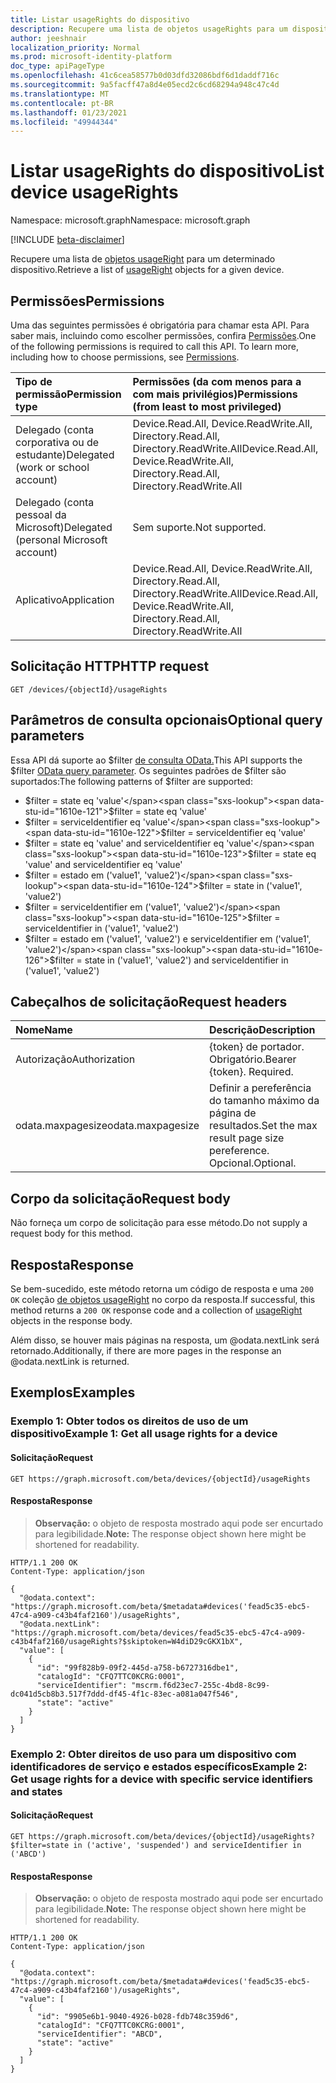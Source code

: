 ```yaml
---
title: Listar usageRights do dispositivo
description: Recupere uma lista de objetos usageRights para um dispositivo.
author: jeeshnair
localization_priority: Normal
ms.prod: microsoft-identity-platform
doc_type: apiPageType
ms.openlocfilehash: 41c6cea58577b0d03dfd32086bdf6d1daddf716c
ms.sourcegitcommit: 9a5facff47a8d4e05ecd2c6cd68294a948c47c4d
ms.translationtype: MT
ms.contentlocale: pt-BR
ms.lasthandoff: 01/23/2021
ms.locfileid: "49944344"
---
```

# <a name="list-device-usagerights"></a><span data-ttu-id="1610e-103">Listar usageRights do dispositivo</span><span class="sxs-lookup"><span data-stu-id="1610e-103">List device usageRights</span></span>
<span data-ttu-id="1610e-104">Namespace: microsoft.graph</span><span class="sxs-lookup"><span data-stu-id="1610e-104">Namespace: microsoft.graph</span></span>

[!INCLUDE [beta-disclaimer](../../includes/beta-disclaimer.md)]

<span data-ttu-id="1610e-105">Recupere uma lista de [objetos usageRight](../resources/usageright.md) para um determinado dispositivo.</span><span class="sxs-lookup"><span data-stu-id="1610e-105">Retrieve a list of [usageRight](../resources/usageright.md) objects for a given device.</span></span>

## <a name="permissions"></a><span data-ttu-id="1610e-106">Permissões</span><span class="sxs-lookup"><span data-stu-id="1610e-106">Permissions</span></span>
<span data-ttu-id="1610e-p101">Uma das seguintes permissões é obrigatória para chamar esta API. Para saber mais, incluindo como escolher permissões, confira [Permissões](/graph/permissions-reference).</span><span class="sxs-lookup"><span data-stu-id="1610e-p101">One of the following permissions is required to call this API. To learn more, including how to choose permissions, see [Permissions](/graph/permissions-reference).</span></span>

|<span data-ttu-id="1610e-109">Tipo de permissão</span><span class="sxs-lookup"><span data-stu-id="1610e-109">Permission type</span></span>|<span data-ttu-id="1610e-110">Permissões (da com menos para a com mais privilégios)</span><span class="sxs-lookup"><span data-stu-id="1610e-110">Permissions (from least to most privileged)</span></span>|
|:---|:---|
|<span data-ttu-id="1610e-111">Delegado (conta corporativa ou de estudante)</span><span class="sxs-lookup"><span data-stu-id="1610e-111">Delegated (work or school account)</span></span>|<span data-ttu-id="1610e-112">Device.Read.All, Device.ReadWrite.All, Directory.Read.All, Directory.ReadWrite.All</span><span class="sxs-lookup"><span data-stu-id="1610e-112">Device.Read.All, Device.ReadWrite.All, Directory.Read.All, Directory.ReadWrite.All</span></span>|
|<span data-ttu-id="1610e-113">Delegado (conta pessoal da Microsoft)</span><span class="sxs-lookup"><span data-stu-id="1610e-113">Delegated (personal Microsoft account)</span></span>|<span data-ttu-id="1610e-114">Sem suporte.</span><span class="sxs-lookup"><span data-stu-id="1610e-114">Not supported.</span></span>|
|<span data-ttu-id="1610e-115">Aplicativo</span><span class="sxs-lookup"><span data-stu-id="1610e-115">Application</span></span>|<span data-ttu-id="1610e-116">Device.Read.All, Device.ReadWrite.All, Directory.Read.All, Directory.ReadWrite.All</span><span class="sxs-lookup"><span data-stu-id="1610e-116">Device.Read.All, Device.ReadWrite.All, Directory.Read.All, Directory.ReadWrite.All</span></span>|

## <a name="http-request"></a><span data-ttu-id="1610e-117">Solicitação HTTP</span><span class="sxs-lookup"><span data-stu-id="1610e-117">HTTP request</span></span>

<!-- {
  "blockType": "ignored"
}
-->
``` http
GET /devices/{objectId}/usageRights
```

## <a name="optional-query-parameters"></a><span data-ttu-id="1610e-118">Parâmetros de consulta opcionais</span><span class="sxs-lookup"><span data-stu-id="1610e-118">Optional query parameters</span></span>
<span data-ttu-id="1610e-119">Essa API dá suporte ao $filter [de consulta OData.](/graph/query-parameters)</span><span class="sxs-lookup"><span data-stu-id="1610e-119">This API supports the $filter [OData query parameter](/graph/query-parameters).</span></span> <span data-ttu-id="1610e-120">Os seguintes padrões de $filter são suportados:</span><span class="sxs-lookup"><span data-stu-id="1610e-120">The following patterns of $filter are supported:</span></span>

- <span data-ttu-id="1610e-121">$filter = state eq 'value'</span><span class="sxs-lookup"><span data-stu-id="1610e-121">$filter = state eq 'value'</span></span>
- <span data-ttu-id="1610e-122">$filter = serviceIdentifier eq 'value'</span><span class="sxs-lookup"><span data-stu-id="1610e-122">$filter = serviceIdentifier eq 'value'</span></span>
- <span data-ttu-id="1610e-123">$filter = state eq 'value' and serviceIdentifier eq 'value'</span><span class="sxs-lookup"><span data-stu-id="1610e-123">$filter = state eq 'value' and serviceIdentifier eq 'value'</span></span>
- <span data-ttu-id="1610e-124">$filter = estado em ('value1', 'value2')</span><span class="sxs-lookup"><span data-stu-id="1610e-124">$filter = state in ('value1', 'value2')</span></span>
- <span data-ttu-id="1610e-125">$filter = serviceIdentifier em ('value1', 'value2')</span><span class="sxs-lookup"><span data-stu-id="1610e-125">$filter = serviceIdentifier in ('value1', 'value2')</span></span>
- <span data-ttu-id="1610e-126">$filter = estado em ('value1', 'value2') e serviceIdentifier em ('value1', 'value2')</span><span class="sxs-lookup"><span data-stu-id="1610e-126">$filter = state in ('value1', 'value2') and serviceIdentifier in ('value1', 'value2')</span></span>

## <a name="request-headers"></a><span data-ttu-id="1610e-127">Cabeçalhos de solicitação</span><span class="sxs-lookup"><span data-stu-id="1610e-127">Request headers</span></span>
|<span data-ttu-id="1610e-128">Nome</span><span class="sxs-lookup"><span data-stu-id="1610e-128">Name</span></span>|<span data-ttu-id="1610e-129">Descrição</span><span class="sxs-lookup"><span data-stu-id="1610e-129">Description</span></span>|
|:---|:---|
|<span data-ttu-id="1610e-130">Autorização</span><span class="sxs-lookup"><span data-stu-id="1610e-130">Authorization</span></span>|<span data-ttu-id="1610e-p103">{token} de portador. Obrigatório.</span><span class="sxs-lookup"><span data-stu-id="1610e-p103">Bearer {token}. Required.</span></span>|
|<span data-ttu-id="1610e-133">odata.maxpagesize</span><span class="sxs-lookup"><span data-stu-id="1610e-133">odata.maxpagesize</span></span>|<span data-ttu-id="1610e-134">Definir a pereferência do tamanho máximo da página de resultados.</span><span class="sxs-lookup"><span data-stu-id="1610e-134">Set the max result page size pereference.</span></span> <span data-ttu-id="1610e-135">Opcional.</span><span class="sxs-lookup"><span data-stu-id="1610e-135">Optional.</span></span>|

## <a name="request-body"></a><span data-ttu-id="1610e-136">Corpo da solicitação</span><span class="sxs-lookup"><span data-stu-id="1610e-136">Request body</span></span>
<span data-ttu-id="1610e-137">Não forneça um corpo de solicitação para esse método.</span><span class="sxs-lookup"><span data-stu-id="1610e-137">Do not supply a request body for this method.</span></span>

## <a name="response"></a><span data-ttu-id="1610e-138">Resposta</span><span class="sxs-lookup"><span data-stu-id="1610e-138">Response</span></span>
<span data-ttu-id="1610e-139">Se bem-sucedido, este método retorna um código de resposta e uma `200 OK` coleção [de objetos usageRight](../resources/usageright.md) no corpo da resposta.</span><span class="sxs-lookup"><span data-stu-id="1610e-139">If successful, this method returns a `200 OK` response code and a collection of [usageRight](../resources/usageright.md) objects in the response body.</span></span>

<span data-ttu-id="1610e-140">Além disso, se houver mais páginas na resposta, um @odata.nextLink será retornado.</span><span class="sxs-lookup"><span data-stu-id="1610e-140">Additionally, if there are more pages in the response an @odata.nextLink is returned.</span></span>

## <a name="examples"></a><span data-ttu-id="1610e-141">Exemplos</span><span class="sxs-lookup"><span data-stu-id="1610e-141">Examples</span></span>

### <a name="example-1-get-all-usage-rights-for-a-device"></a><span data-ttu-id="1610e-142">Exemplo 1: Obter todos os direitos de uso de um dispositivo</span><span class="sxs-lookup"><span data-stu-id="1610e-142">Example 1: Get all usage rights for a device</span></span>
 
#### <a name="request"></a><span data-ttu-id="1610e-143">Solicitação</span><span class="sxs-lookup"><span data-stu-id="1610e-143">Request</span></span>
<!-- {
  "blockType": "request",
  "name": "list_usageright"
}
-->
``` http
GET https://graph.microsoft.com/beta/devices/{objectId}/usageRights
```

#### <a name="response"></a><span data-ttu-id="1610e-144">Resposta</span><span class="sxs-lookup"><span data-stu-id="1610e-144">Response</span></span>
><span data-ttu-id="1610e-145">**Observação:** o objeto de resposta mostrado aqui pode ser encurtado para legibilidade.</span><span class="sxs-lookup"><span data-stu-id="1610e-145">**Note:** The response object shown here might be shortened for readability.</span></span>
<!-- {
  "blockType": "response",
  "truncated": true,
  "@odata.type": "Collection(microsoft.graph.usageRight)"
}
-->
``` http
HTTP/1.1 200 OK
Content-Type: application/json

{
  "@odata.context": "https://graph.microsoft.com/beta/$metadata#devices('fead5c35-ebc5-47c4-a909-c43b4faf2160')/usageRights",
  "@odata.nextLink": "https://graph.microsoft.com/beta/devices/fead5c35-ebc5-47c4-a909-c43b4faf2160/usageRights?$skiptoken=W4diD29cGKX1bX",
  "value": [
    {
      "id": "99f828b9-09f2-445d-a758-b6727316dbe1",
      "catalogId": "CFQ7TTC0KCRG:0001",
      "serviceIdentifier": "mscrm.f6d23ec7-255c-4bd8-8c99-dc041d5cb8b3.517f7ddd-df45-4f1c-83ec-a081a047f546",
      "state": "active"
    }
  ]
}
```

### <a name="example-2-get-usage-rights-for-a-device-with-specific-service-identifiers-and-states"></a><span data-ttu-id="1610e-146">Exemplo 2: Obter direitos de uso para um dispositivo com identificadores de serviço e estados específicos</span><span class="sxs-lookup"><span data-stu-id="1610e-146">Example 2: Get usage rights for a device with specific service identifiers and states</span></span>

#### <a name="request"></a><span data-ttu-id="1610e-147">Solicitação</span><span class="sxs-lookup"><span data-stu-id="1610e-147">Request</span></span>
<!-- {
  "blockType": "request",
  "name": "list_usageright"
}
-->
``` http
GET https://graph.microsoft.com/beta/devices/{objectId}/usageRights?$filter=state in ('active', 'suspended') and serviceIdentifier in ('ABCD')
```

#### <a name="response"></a><span data-ttu-id="1610e-148">Resposta</span><span class="sxs-lookup"><span data-stu-id="1610e-148">Response</span></span>
><span data-ttu-id="1610e-149">**Observação:** o objeto de resposta mostrado aqui pode ser encurtado para legibilidade.</span><span class="sxs-lookup"><span data-stu-id="1610e-149">**Note:** The response object shown here might be shortened for readability.</span></span>
<!-- {
  "blockType": "response",
  "truncated": true,
  "@odata.type": "Collection(microsoft.graph.usageRight)"
}
-->
``` http
HTTP/1.1 200 OK
Content-Type: application/json

{
  "@odata.context": "https://graph.microsoft.com/beta/$metadata#devices('fead5c35-ebc5-47c4-a909-c43b4faf2160')/usageRights",
  "value": [
    {
      "id": "9905e6b1-9040-4926-b028-fdb748c359d6",
      "catalogId": "CFQ7TTC0KCRG:0001",
      "serviceIdentifier": "ABCD",
      "state": "active"
    }
  ]
}
```